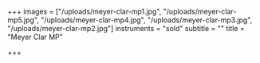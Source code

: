 +++
images = ["/uploads/meyer-clar-mp1.jpg", "/uploads/meyer-clar-mp5.jpg", "/uploads/meyer-clar-mp4.jpg", "/uploads/meyer-clar-mp3.jpg", "/uploads/meyer-clar-mp2.jpg"]
instruments = "sold"
subtitle = ""
title = "Meyer Clar MP"

+++
